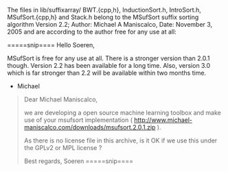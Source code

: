 The files in lib/suffixarray/
BWT.{cpp,h}, InductionSort.h, IntroSort.h, MSufSort.{cpp,h} and Stack.h
belong to the MSufSort suffix sorting algorithm Version 2.2;
Author: Michael A Maniscalco, Date: November 3, 2005 and are according to the
author free for any use at all:

=====snip====
Hello Soeren,

MSufSort is free for any use at all.
There is a stronger version than 2.0.1 though.  Version 2.2 has been
available for a long time.  Also, version 3.0 which is far stronger
than 2.2 will be available within two months time.

- Michael


> Dear Michael Maniscalco,
>
> we are developing a open source machine learning toolbox and make use of
> your msufsort implementation
>  ( http://www.michael-maniscalco.com/downloads/msufsort.2.0.1.zip ).
>
> As there is no license file in this archive, is it OK if we use this
> under the GPLv2 or MPL license ?
>
> Best regards,
> Soeren
=====snip====
